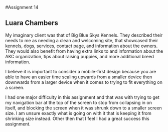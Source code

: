 #Assignment 14

## Luara Chambers

My imaginary client was that of Big Blue Skys Kennels. They described their needs to me as needing a clean and welcoming site, that showcased their kennels, dogs, services, contact page, and information about the owners. They would also benefit from having extra links to and information about the AKC organization, tips about raising puppies, and more additional breed information.

I believe it is important to consider a mobile-first design because you are able to have an easier time scaling upwards from a smaller device then downwards from a larger device when it comes to trying to fit everything on a screen.

I had one major difficulty in this assignment and that was with trying to get my navigation bar at the top of the screen to stop from collapsing in on itself, and blocking the screen when it was shrunk down to a smaller screen size. I am unsure exactly what is going on with it that is keeping it from shrinking size instead. Other then that I feel I had a great success this assignment.
